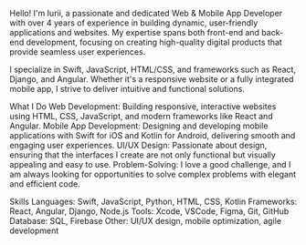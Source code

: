 Hello! I'm Iurii, a passionate and dedicated Web & Mobile App Developer with over 4 years of experience in building dynamic, user-friendly applications and websites. My expertise spans both front-end and back-end development, focusing on creating high-quality digital products that provide seamless user experiences.

I specialize in Swift, JavaScript, HTML/CSS, and frameworks such as React, Django, and Angular. Whether it's a responsive website or a fully integrated mobile app, I strive to deliver intuitive and functional solutions.

What I Do
Web Development: Building responsive, interactive websites using HTML, CSS, JavaScript, and modern frameworks like React and Angular.
Mobile App Development: Designing and developing mobile applications with Swift for iOS and Kotlin for Android, delivering smooth and engaging user experiences.
UI/UX Design: Passionate about design, ensuring that the interfaces I create are not only functional but visually appealing and easy to use.
Problem-Solving: I love a good challenge, and I am always looking for opportunities to solve complex problems with elegant and efficient code.

Skills
Languages: Swift, JavaScript, Python, HTML, CSS, Kotlin
Frameworks: React, Angular, Django, Node.js
Tools: Xcode, VSCode, Figma, Git, GitHub
Database: SQL, Firebase
Other: UI/UX design, mobile optimization, agile development
